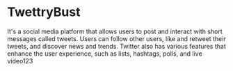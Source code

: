 # TwettryBust
It's a social media platform that allows users to post and interact with short messages called tweets. Users can follow other users, like and retweet their tweets, and discover news and trends. Twitter also has various features that enhance the user experience, such as lists, hashtags, polls, and live video123